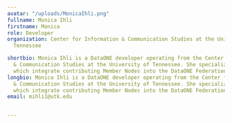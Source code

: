 ```yaml
---
avatar: "/uploads/MonicaIhli.png"
fullname: Monica Ihli
firstname: Monica
role: Developer
organization: Center for Information & Communication Studies at the University of
  Tennessee

shortbio: Monica Ihli is a DataONE developer operating from the Center for Information
  & Communication Studies at the University of Tennessee. She specializes in the systems
  which integrate contributing Member Nodes into the DataONE Federation.
longbio: Monica Ihli is a DataONE developer operating from the Center for Information
  & Communication Studies at the University of Tennessee. She specializes in the systems
  which integrate contributing Member Nodes into the DataONE Federation.
email: mihli1@utk.edu


---
```

